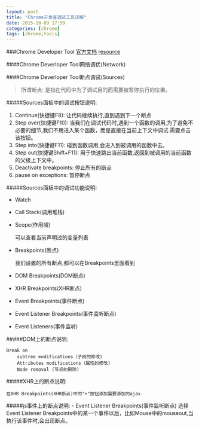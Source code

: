 ```yaml
---
layout: post
title: "Chrome开发者调试工具详解"
date: 2015-10-09 17:50
categories: [chrome]
tags: [chrome,tools]
---
```


###Chrome Developer Tool
[官方文档](https://developer.chrome.com/devtools/docs/javascript-debugging)
[resource](http://www.kazaff.me/2014/01/14/chrome-developer-tools%E4%B9%8B%E8%B0%83%E8%AF%95%E4%BB%A3%E7%A0%81/)

####Chrome Deverloper Tool网络调优(Network)



####Chrome Deverloper Tool断点调试(Sources)

> 所谓断点: 是指在代码中为了调试目的而需要被暂停执行的位置。

#####Sources面板中的调试按钮说明:

1. Continue(快捷键F8): 让代码继续执行,直到遇到下一个断点
2. Step over(快捷键F10): 当我们在调试代码时,遇到一个函数的调用,为了避免不必要的细节,我们不用进入某个函数，而是直接在当前上下文中调试.需要点击该按钮。
3. Step into(快捷键F11): 碰到函数调用,会进入到被调用的函数中去。
4. Step out(快捷键Shift+F11): 用于快速跳出当前函数,返回到被调用的当前函数的父级上下文中。
5. Deactivate breakpoints: 停止所有的断点
6. pause on exceptions: 暂停断点

#####Sources面板中的调试功能说明:

- Watch

- Call Stack(调用堆栈)

- Scope(作用域)
    
    可以查看当前声明过的变量列表
    
- Breakpoints(断点)

    我们设置的所有断点,都可以在Breakpoints里面看到
    
- DOM Breakpoints(DOM断点)
- XHR Breakpoints(XHR断点)
- Event Breakpoints(事件断点)
- Event Listener Breakpoints(事件监听断点)
- Event Listeners(事件监听)

#####DOM上的断点说明:

    Break on 
        subtree modifications（子树的修改)
        Attributes modifications（属性的修改)
        Node removal (节点的删除)
        
#####XHR上的断点说明:

    在XHR Breakpoints(XHR断点)中的"+"按钮添加需要添加的ajax
    
#####js事件上的断点说明:
    - Event Listener Breakpoints(事件监听断点)
    选择Event Listener Breakpoints中的某一个事件以后，比如Mouse中的mouseout,当执行该事件时,会出现断点。
